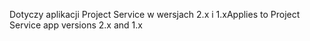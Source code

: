 <span data-ttu-id="4699c-101">Dotyczy aplikacji Project Service w wersjach 2.x i 1.x</span><span class="sxs-lookup"><span data-stu-id="4699c-101">Applies to Project Service app versions 2.x and 1.x</span></span>
